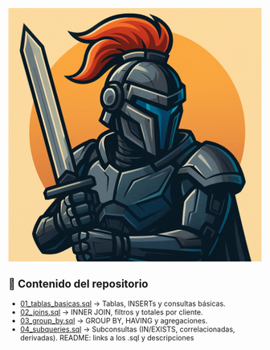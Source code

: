 ![Portfolio SQL](./GLciber.png)
 ## 📂 Contenido del repositorio
- [01_tablas_basicas.sql](./01_tablas_basicas.sql) → Tablas, INSERTs y consultas básicas.
- [02_joins.sql](./02_joins.sql) → INNER JOIN, filtros y totales por cliente.
- [03_group_by.sql](./03_group_by.sql) → GROUP BY, HAVING y agregaciones.
- [04_subqueries.sql](./04_subqueries.sql) → Subconsultas (IN/EXISTS, correlacionadas, derivadas).
README: links a los .sql y descripciones
